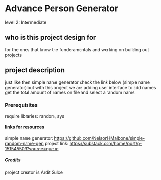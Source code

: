 # Advance Person Generator

level 2: Intermediate

## who is this project design for
for the ones that know the funderamentals and working on
building out projects

## project description 
just like then simple name generator check the link below
(simple name generator) but with this project we are adding 
user interface to add names get the total amount of names on file
and select a random name.

### Prerequisites
require libraries: random, sys

#### links for resources 
simple name generator: https://github.com/NelsonHMalbone/simple-random-name-gen
project link: https://substack.com/home/post/p-151545509?source=queue

##### Credits 
project creator is Ardit Sulce
